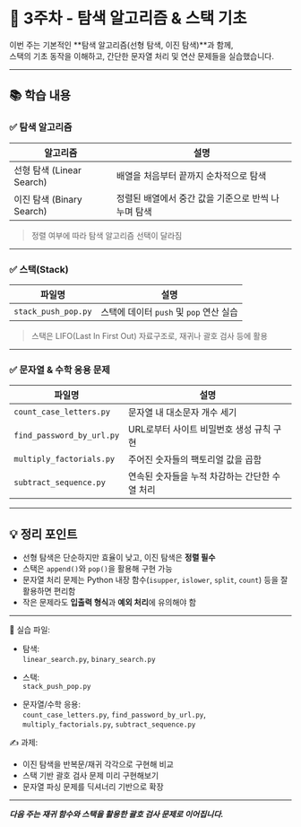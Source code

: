 # 📌 3주차 - 탐색 알고리즘 & 스택 기초

이번 주는 기본적인 **탐색 알고리즘(선형 탐색, 이진 탐색)**과 함께,  
스택의 기초 동작을 이해하고, 간단한 문자열 처리 및 연산 문제들을 실습했습니다.

---

## 📚 학습 내용

### ✅ 탐색 알고리즘

| 알고리즘 | 설명 |
|----------|------|
| 선형 탐색 (Linear Search) | 배열을 처음부터 끝까지 순차적으로 탐색 |
| 이진 탐색 (Binary Search) | 정렬된 배열에서 중간 값을 기준으로 반씩 나누며 탐색 |

> 정렬 여부에 따라 탐색 알고리즘 선택이 달라짐

---

### ✅ 스택(Stack)

| 파일명 | 설명 |
|--------|------|
| `stack_push_pop.py` | 스택에 데이터 `push` 및 `pop` 연산 실습 |

> 스택은 LIFO(Last In First Out) 자료구조로, 재귀나 괄호 검사 등에 활용

---

### ✅ 문자열 & 수학 응용 문제

| 파일명 | 설명 |
|--------|------|
| `count_case_letters.py` | 문자열 내 대소문자 개수 세기 |
| `find_password_by_url.py` | URL로부터 사이트 비밀번호 생성 규칙 구현 |
| `multiply_factorials.py` | 주어진 숫자들의 팩토리얼 값을 곱함 |
| `subtract_sequence.py` | 연속된 숫자들을 누적 차감하는 간단한 수열 처리 |

---

## 💡 정리 포인트

- 선형 탐색은 단순하지만 효율이 낮고, 이진 탐색은 **정렬 필수**
- 스택은 `append()`와 `pop()`을 활용해 구현 가능
- 문자열 처리 문제는 Python 내장 함수(`isupper`, `islower`, `split`, `count`) 등을 잘 활용하면 편리함
- 작은 문제라도 **입출력 형식**과 **예외 처리**에 유의해야 함

---

📂 실습 파일:
- 탐색:  
  `linear_search.py`, `binary_search.py`

- 스택:  
  `stack_push_pop.py`

- 문자열/수학 응용:  
  `count_case_letters.py`, `find_password_by_url.py`,  
  `multiply_factorials.py`, `subtract_sequence.py`

✍️ 과제:
- 이진 탐색을 반복문/재귀 각각으로 구현해 비교
- 스택 기반 괄호 검사 문제 미리 구현해보기
- 문자열 파싱 문제를 딕셔너리 기반으로 확장

---

**_다음 주는 재귀 함수와 스택을 활용한 괄호 검사 문제로 이어집니다._**